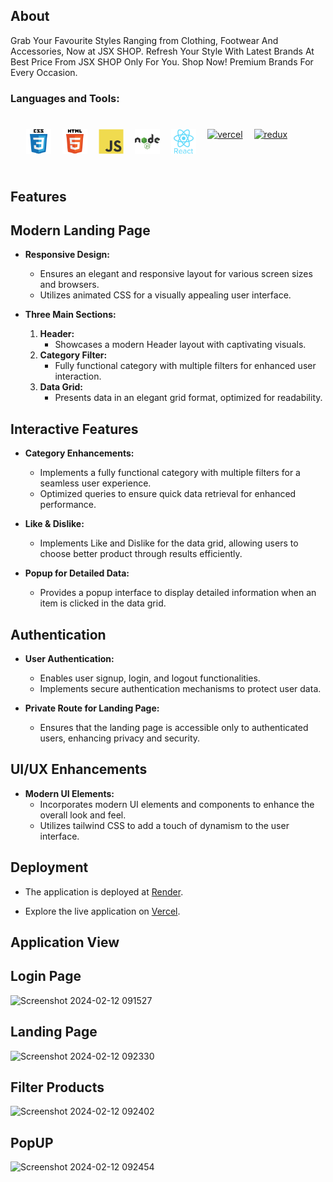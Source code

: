 ## About 
 Grab Your Favourite Styles Ranging from Clothing, Footwear And Accessories, Now at JSX SHOP. Refresh Your Style With Latest Brands At Best Price From JSX SHOP Only For You. Shop Now! Premium Brands For Every Occasion.

<h3 align="left">Languages and Tools:</h3>
<p align="left" style="width: 90%; margin: auto; padding: 23px; display: flex; gap: 18px;">
  <a href="https://www.w3schools.com/css/" target="_blank" rel="noreferrer">
    <img src="https://raw.githubusercontent.com/devicons/devicon/master/icons/css3/css3-original-wordmark.svg" alt="css3" width="40" height="40"/>
  </a>

  <a href="https://www.w3.org/html/" target="_blank" rel="noreferrer">
    <img src="https://raw.githubusercontent.com/devicons/devicon/master/icons/html5/html5-original-wordmark.svg" alt="html5" width="40" height="40"/>
  </a>

  <a href="https://developer.mozilla.org/en-US/docs/Web/JavaScript" target="_blank" rel="noreferrer">
    <img src="https://raw.githubusercontent.com/devicons/devicon/master/icons/javascript/javascript-original.svg" alt="javascript" width="40" height="40"/>
  </a>

  <a href="https://nodejs.org" target="_blank" rel="noreferrer">
    <img src="https://raw.githubusercontent.com/devicons/devicon/master/icons/nodejs/nodejs-original-wordmark.svg" alt="nodejs" width="40" height="40"/>
  </a> 

  <a href="https://reactjs.org/" target="_blank" rel="noreferrer">
    <img src="https://raw.githubusercontent.com/devicons/devicon/master/icons/react/react-original-wordmark.svg" alt="react" width="40" height="40"/>
  </a>

  <a href="https://vercel.com/" target="_blank" rel="noreferrer">
    <img src="https://th.bing.com/th/id/OIP.ypz_d6GL7n2nXfQnbw_ARAHaFj?w=195&h=180&c=7&r=0&o=5&dpr=1.3&pid=1.7" alt="vercel" width="50" height="40"/>
  </a>

  <a href="https://redux.js.org/" target="_blank" rel="noreferrer">
    <img src="https://th.bing.com/th/id/OIP.WcRnU2ERqYHZBKBQ0zXCvgHaGs?w=188&h=180&c=7&r=0&o=5&dpr=1.3&pid=1.7" alt="redux" width="50" height="40"/>
  </a>
</p>

## Features 

## Modern Landing Page

- **Responsive Design:**
  - Ensures an elegant and responsive layout for various screen sizes and browsers.
  - Utilizes animated CSS for a visually appealing user interface.

- **Three Main Sections:**
  1. **Header:**
      - Showcases a modern Header layout with captivating visuals.
  2. **Category Filter:**
      - Fully functional category with multiple filters for enhanced user interaction.
  3. **Data Grid:**
      - Presents data in an elegant grid format, optimized for readability.

## Interactive Features

- **Category Enhancements:**
  - Implements a fully functional category with multiple filters for a seamless user experience.
  - Optimized queries to ensure quick data retrieval for enhanced performance.

- **Like & Dislike:**
  - Implements Like and Dislike for the data grid, allowing users to choose better product through results efficiently.

- **Popup for Detailed Data:**
  - Provides a popup interface to display detailed information when an item is clicked in the data grid.

## Authentication

- **User Authentication:**
  - Enables user signup, login, and logout functionalities.
  - Implements secure authentication mechanisms to protect user data.

- **Private Route for Landing Page:**
  - Ensures that the landing page is accessible only to authenticated users, enhancing privacy and security.

## UI/UX Enhancements

- **Modern UI Elements:**
  - Incorporates modern UI elements and components to enhance the overall look and feel.
  - Utilizes tailwind CSS to add a touch of dynamism to the user interface.

## Deployment

- The application is deployed at [Render](https://grenn-catalystor.onrender.com).

- Explore the live application on [Vercel](https://green-catalysator.vercel.app/).


## Application View


## Login Page

![Screenshot 2024-02-12 091527](https://github.com/borsejugal23/Green-Catalysator/assets/115457172/0e803035-ad0d-4180-9c42-e815b4670598)


## Landing Page

![Screenshot 2024-02-12 092330](https://github.com/borsejugal23/Green-Catalysator/assets/115457172/822bb299-a76c-4809-9ffc-56aba77ed4db)

## Filter Products
![Screenshot 2024-02-12 092402](https://github.com/borsejugal23/Green-Catalysator/assets/115457172/edec28cc-20c9-4907-8a25-b22e89f96e25)


## PopUP

![Screenshot 2024-02-12 092454](https://github.com/borsejugal23/Green-Catalysator/assets/115457172/d1ba6bbb-b7a2-4ff0-bb5b-0bc7e9865eef)


